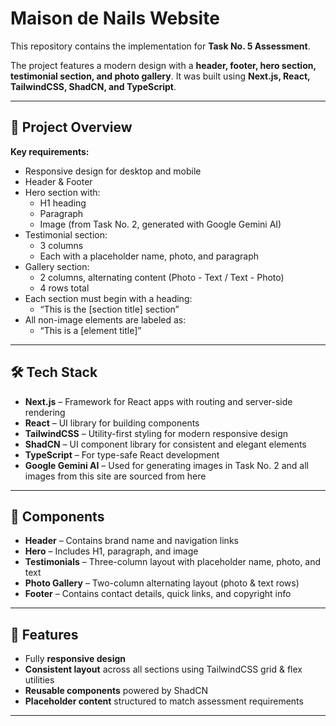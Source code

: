 # Maison de Nails Website  

This repository contains the implementation for **Task No. 5 Assessment**.  

The project features a modern design with a **header, footer, hero section, testimonial section, and photo gallery**. It was built using **Next.js, React, TailwindCSS, ShadCN, and TypeScript**.  

---

## 📌 Project Overview  

**Key requirements:**  
- Responsive design for desktop and mobile  
- Header & Footer  
- Hero section with:  
  - H1 heading  
  - Paragraph  
  - Image (from Task No. 2, generated with Google Gemini AI)  
- Testimonial section:  
  - 3 columns  
  - Each with a placeholder name, photo, and paragraph  
- Gallery section:  
  - 2 columns, alternating content (Photo - Text / Text - Photo)  
  - 4 rows total  
- Each section must begin with a heading:  
  - “This is the [section title] section”  
- All non-image elements are labeled as:  
  - “This is a [element title]”  

---

## 🛠 Tech Stack  

- **Next.js** – Framework for React apps with routing and server-side rendering  
- **React** – UI library for building components  
- **TailwindCSS** – Utility-first styling for modern responsive design  
- **ShadCN** – UI component library for consistent and elegant elements  
- **TypeScript** – For type-safe React development  
- **Google Gemini AI** – Used for generating images in Task No. 2 and all images from this site are sourced from here

---

## 🧩 Components  

- **Header** – Contains brand name and navigation links  
- **Hero** – Includes H1, paragraph, and image  
- **Testimonials** – Three-column layout with placeholder name, photo, and text  
- **Photo Gallery** – Two-column alternating layout (photo & text rows)  
- **Footer** – Contains contact details, quick links, and copyright info  

---

## 🚀 Features  

- Fully **responsive design** 
- **Consistent layout** across all sections using TailwindCSS grid & flex utilities  
- **Reusable components** powered by ShadCN  
- **Placeholder content** structured to match assessment requirements  

---